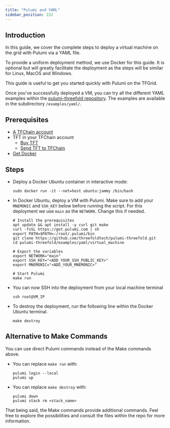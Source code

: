```yaml
---
title: "Pulumi and YAML"
sidebar_position: 232
---
```






## Introduction

In this guide, we cover the complete steps to deploy a virtual machine on the grid with Pulumi via a YAML file.

To provide a uniform deployment method, we use Docker for this guide. It is optional but will greatly facilitate the deployment as the steps will be similar for Linux, MacOS and Windows.

This guide is useful to get you started quickly with Pulumi on the TFGrid.

Once you've successfully deployed a VM, you can try all the different YAML examples within the [pulumi-threefold repository](https://github.com/threefoldtech/pulumi-threefold). The examples are available in the subdirectory `/examples/yaml/`.

## Prerequisites

- [A TFChain account](../../../dashboard/wallet_connector.md)
- TFT in your TFChain account
  - [Buy TFT](../../../threefold_token/buy_sell_tft/buy_sell_tft.md)
  - [Send TFT to TFChain](../../../threefold_token/tft_bridges/tfchain_stellar_bridge.md)
- [Get Docker](https://docs.docker.com/get-docker/)

## Steps

- Deploy a Docker Ubuntu container in interactive mode:
    ```
    sudo docker run -it --net=host ubuntu:jammy /bin/bash
    ```
- In Docker Ubuntu, deploy a VM with Pulumi. Make sure to add your `MNEMONIC` and `SSH_KEY` below before running the script. For this deployment we use `main` as the `NETWORK`. Change this if needed.
    ```
    # Install the prerequisites
    apt update && apt install -y curl git make
    curl -fsSL https://get.pulumi.com | sh
    export PATH=$PATH=:/root/.pulumi/bin
    git clone https://github.com/threefoldtech/pulumi-threefold.git
    cd pulumi-threefold/examples/yaml/virtual_machine

    # Export the variables
    export NETWORK="main"
    export SSH_KEY="<ADD_YOUR_SSH_PUBLIC_KEY>"
    export MNEMONIC="<ADD_YOUR_MNEMONIC>"

    # Start Pulumi
    make run
    ```
- You can now SSH into the deployment from your local machine terminal
    ```
    ssh root@VM_IP
    ```
- To destroy the deployment, run the following line within the Docker Ubuntu terminal. 
    ```
    make destroy
    ```

## Alternative to Make Commands

You can use direct Pulumi commands instead of the Make commands above.

- You can replace `make run` with:
    ```
    pulumi login --local
    pulumi up
    ```
- You can replace `make destroy` with:
    ```
    pulumi down
    pulumi stack rm <stack_name>
    ```

That being said, the Make commands provide additional commands. Feel free to explore the possibilities and consult the files within the repo for more information.